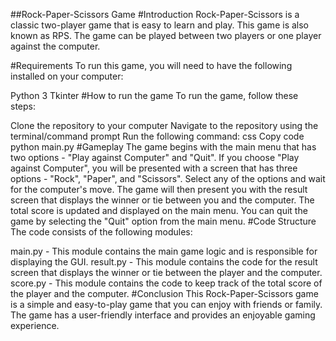 ##Rock-Paper-Scissors Game
#Introduction
Rock-Paper-Scissors is a classic two-player game that is easy to learn and play. This game is also known as RPS. The game can be played between two players or one player against the computer.

#Requirements
To run this game, you will need to have the following installed on your computer:

Python 3
Tkinter
#How to run the game
To run the game, follow these steps:

Clone the repository to your computer
Navigate to the repository using the terminal/command prompt
Run the following command:
css
Copy code
python main.py
#Gameplay
The game begins with the main menu that has two options - "Play against Computer" and "Quit".
If you choose "Play against Computer", you will be presented with a screen that has three options - "Rock", "Paper", and "Scissors".
Select any of the options and wait for the computer's move.
The game will then present you with the result screen that displays the winner or tie between you and the computer.
The total score is updated and displayed on the main menu.
You can quit the game by selecting the "Quit" option from the main menu.
#Code Structure
The code consists of the following modules:

main.py - This module contains the main game logic and is responsible for displaying the GUI.
result.py - This module contains the code for the result screen that displays the winner or tie between the player and the computer.
score.py - This module contains the code to keep track of the total score of the player and the computer.
#Conclusion
This Rock-Paper-Scissors game is a simple and easy-to-play game that you can enjoy with friends or family. The game has a user-friendly interface and provides an enjoyable gaming experience.
